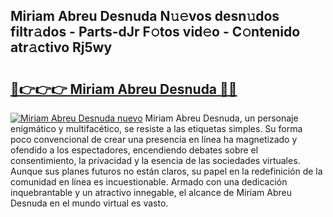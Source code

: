 ## Miriam Abreu Desnuda N𝚞𝚎vos desn𝚞dos filtr𝚊dos - Parts-dJr F𝚘tos vid𝚎o - C𝚘ntenido atr𝚊ctivo Rj5wy

# <h2><a href="http://mb9inx.tromn.icu/?c=Miriam+Abreu+Desnuda">🔗👉👉👉 Miriam Abreu Desnuda 🔗🔗</a></h2>

[![Miriam Abreu Desnuda nuevo](https://i.imgur.com/pEAQMta.gif)](http://mb9inx.tromn.icu/?c=Miriam+Abreu+Desnuda)
Miriam Abreu Desnuda, un personaje enigmático y multifacético, se resiste a las etiquetas simples. Su forma poco convencional de crear una presencia en línea ha magnetizado y ofendido a los espectadores, encendiendo debates sobre el consentimiento, la privacidad y la esencia de las sociedades virtuales. Aunque sus planes futuros no están claros, su papel en la redefinición de la comunidad en línea es incuestionable. Armado con una dedicación inquebrantable y un atractivo innegable, el alcance de Miriam Abreu Desnuda en el mundo virtual es vasto.
